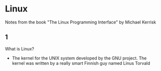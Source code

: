 # Linux

Notes from the book "The Linux Programming Interface" by Michael Kerrisk

## 1
What is Linux?
* The kernel for the UNIX system developed by the GNU project. The kernel was written by a really smart Finnish guy named Linus Torvald
